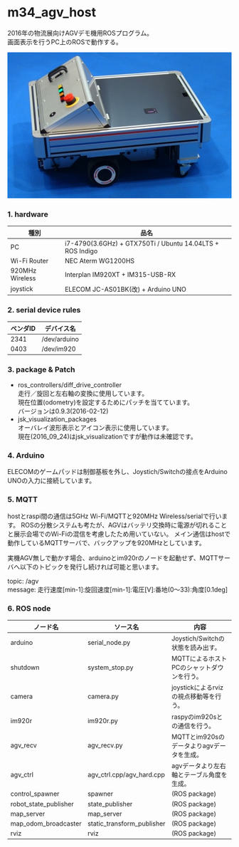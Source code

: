# m34_agv_host
2016年の物流展向けAGVデモ機用ROSプログラム。  
画面表示を行うPC上のROSで動作する。

![agv](img/agv.jpg)

### 1. hardware

種別|品名
----|----
PC|i7-4790(3.6GHz) + GTX750Ti / Ubuntu 14.04LTS + ROS Indigo
Wi-Fi Router|NEC Aterm WG1200HS
920MHz Wireless|Interplan IM920XT + IM315-USB-RX
joystick|ELECOM JC-AS01BK(改) + Arduino UNO

### 2. serial device rules

ベンダID|デバイス名
----|----
2341|/dev/arduino
0403|/dev/im920

### 3. package & Patch
* ros_controllers/diff_drive_controller  
  走行／旋回と左右軸の変換に使用しています。  
  現在位置(odometry)を設定するためにパッチを当てています。  
  バージョンは0.9.3(2016-02-12)
* jsk_visualization_packages  
  オーバレイ波形表示とアイコン表示に使用しています。  
  現在(2016_09_24)はjsk_visualizationですが動作は未確認です。

### 4. Arduino  
ELECOMのゲームパッドは制御基板を外し、Joystich/Switchの接点をArduino UNOの入力に接続しています。

### 5. MQTT
hostとraspi間の通信は5GHz Wi-Fi/MQTTと920MHz Wireless/serialで行います。
ROSの分散システムも考たが、AGVはバッテリ交換時に電源が切れることと展示会場でのWi-Fiの混信を考慮したため用いていない。
メイン通信はhostで動作しているMQTTサーバで、バックアップを920MHzとしています。

実機AGV無しで動かす場合、arduinoとim920rのノードを起動せず、MQTTサーバへ以下のトピックを発行し続ければ可能と思います。

topic: /agv  
message: 走行速度[min-1]:旋回速度[min-1]:電圧[V]:番地(0～33):角度[0.1deg]

### 6. ROS node

ノード名|ソース名|内容
----|----|----
arduino|serial_node.py|Joystich/Switchの状態を読み出す。
shutdown|system_stop.py|MQTTによるホストPCのシャットダウンを行う。
camera|camera.py|joystickによるrvizの視点移動等を行う。
im920r|im920r.py|raspyのim920sとの通信を行う。
agv_recv|agv_recv.py|MQTTとim920sのデータよりagvデータを生成。
agv_ctrl|agv_ctrl.cpp/agv_hard.cpp|agvデータより左右軸とテーブル角度を生成。
control_spawner|spawner|(ROS package)
robot_state_publisher|state_publisher|(ROS package)
map_server|map_server|(ROS package)
map_odom_broadcaster|static_transform_publisher|(ROS package)
rviz|rviz|(ROS package)
